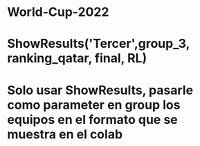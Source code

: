 # World-Cup-2022

# ShowResults('Tercer',group_3, ranking_qatar, final, RL)
# Solo usar ShowResults, pasarle como parameter en group los equipos en el formato que se muestra en el colab
